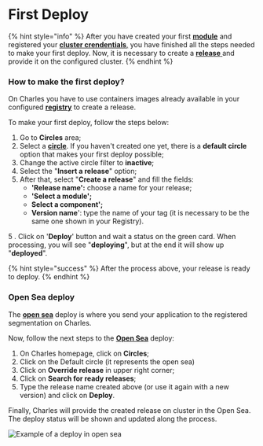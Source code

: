 # First Deploy

{% hint style="info" %}
After you have created your first [**module**](creating-your-first-module/) and registered your [**cluster crendentials**,](defining-a-workspace/deploy-environment.md) you have finished all the steps needed to make your first deploy. Now, it is necessary to create a [**release** ](../reference/releases.md)and provide it on the configured cluster.
{% endhint %}

### How to make the first deploy? 

On Charles you have to use containers images already available in your configured [**registry**](../reference/registry/) to create a release.

To make your first deploy, follow the steps below: 

1. Go to **Circles** area;
2. Select a [**circle**](../reference/circles.md). If you haven't created one yet, there is a **default circle** option that makes your first deploy possible; 
3. Change the active circle filter to **inactive**;
4. Select the "**Insert a release**" option;
5. After that, select "**Create a release**" and fill the fields: 
   * **'Release name':** choose a name for your release;
   * **'Select a module';**
   * **Select a component';**
   * **Version name**': type the name of your tag \(it is necessary to be the same one shown in your Registry\). 

5 . Click on '**Deploy**' button and wait a status on the green card. When processing, you will see "**deploying**", but at the end it will show up "**deployed**".

{% hint style="success" %}
After the process above, your release is ready to deploy. 
{% endhint %}

### Open Sea deploy

The [**open sea**](../key-concepts.md#open-sea) deploy is where you send your application to the registered segmentation on Charles.

Now, follow the next steps to the [**Open Sea**](https://docs.charlescd.io/key-concepts) deploy:

1. On Charles homepage, click on **Circles**; 
2. Click on the Default circle \(it represents the open sea\) 
3. Click on **Override release** in upper right corner; 
4. Click on **Search for ready releases**;
5. Type the release name created above \(or use it again with a new version\) and click on **Deploy**.

Finally, Charles will provide the created release on cluster in the Open Sea. The deploy status will be shown and updated along the process.

![Example of a deploy in open sea](../.gitbook/assets/primeiro-deploy%20%281%29%20%281%29%20%282%29.gif)

